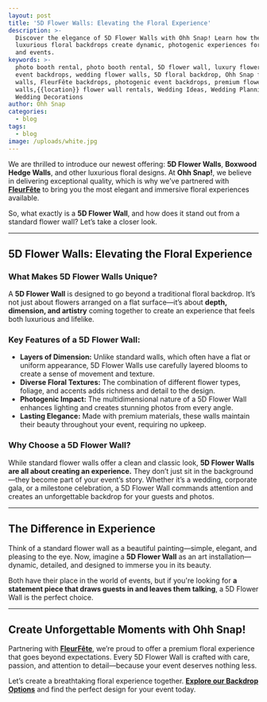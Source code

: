 ```yaml
---
layout: post
title: '5D Flower Walls: Elevating the Floral Experience'
description: >-
  Discover the elegance of 5D Flower Walls with Ohh Snap! Learn how these
  luxurious floral backdrops create dynamic, photogenic experiences for weddings
  and events.
keywords: >-
  photo booth rental, photo booth rental, 5D flower wall, luxury flower walls,
  event backdrops, wedding flower walls, 5D floral backdrop, Ohh Snap flower
  walls, FleurFête backdrops, photogenic event backdrops, premium flower
  walls,{{location}} flower wall rentals, Wedding Ideas, Wedding Planning,
  Wedding Decorations
author: Ohh Snap
categories:
  - blog
tags:
  - blog
image: /uploads/white.jpg
---
```

We are thrilled to introduce our newest offering: **5D Flower Walls**, **Boxwood Hedge Walls**, and other luxurious floral designs. At **Ohh Snap!**, we believe in delivering exceptional quality, which is why we’ve partnered with <a href="https://www.rentfleurfete.com/" target="_blank" rel="noopener"><strong>FleurFête</strong></a> to bring you the most elegant and immersive floral experiences available.

So, what exactly is a **5D Flower Wall**, and how does it stand out from a standard flower wall? Let’s take a closer look.

---

## **5D Flower Walls: Elevating the Floral Experience<br>**

### **What Makes 5D Flower Walls Unique?**

A **5D Flower Wall** is designed to go beyond a traditional floral backdrop. It’s not just about flowers arranged on a flat surface—it’s about **depth, dimension, and artistry** coming together to create an experience that feels both luxurious and lifelike.

### **Key Features of a 5D Flower Wall:**

* **Layers of Dimension:** Unlike standard walls, which often have a flat or uniform appearance, 5D Flower Walls use carefully layered blooms to create a sense of movement and texture.
* **Diverse Floral Textures:** The combination of different flower types, foliage, and accents adds richness and detail to the design.
* **Photogenic Impact:** The multidimensional nature of a 5D Flower Wall enhances lighting and creates stunning photos from every angle.
* **Lasting Elegance:** Made with premium materials, these walls maintain their beauty throughout your event, requiring no upkeep.

### **Why Choose a 5D Flower Wall?**

While standard flower walls offer a clean and classic look, **5D Flower Walls are all about creating an experience.** They don’t just sit in the background—they become part of your event’s story. Whether it’s a wedding, corporate gala, or a milestone celebration, a 5D Flower Wall commands attention and creates an unforgettable backdrop for your guests and photos.

---

## **The Difference in Experience**

Think of a standard flower wall as a beautiful painting—simple, elegant, and pleasing to the eye. Now, imagine a **5D Flower Wall** as an art installation—dynamic, detailed, and designed to immerse you in its beauty.

Both have their place in the world of events, but if you're looking for **a statement piece that draws guests in and leaves them talking**, a 5D Flower Wall is the perfect choice.

---

## **Create Unforgettable Moments with Ohh Snap!**

Partnering with <a href="https://www.rentfleurfete.com/" target="_blank" rel="noopener"><strong>FleurFête</strong></a>, we’re proud to offer a premium floral experience that goes beyond expectations. Every 5D Flower Wall is crafted with care, passion, and attention to detail—because your event deserves nothing less.

Let’s create a breathtaking floral experience together. [**Explore our Backdrop Options**](https://ohhsnapbooth.com/Lafayette-backdrop-rentals) and find the perfect design for your event today.